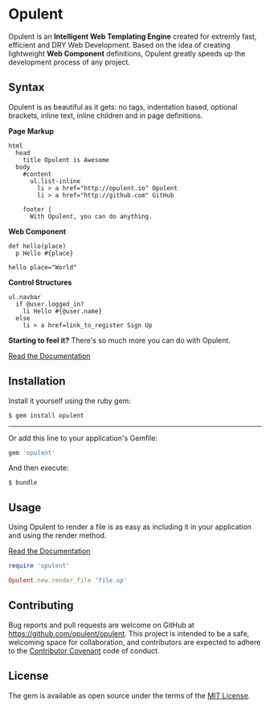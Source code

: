 # Opulent

Opulent is an __Intelligent Web Templating Engine__ created for extremly fast, efficient and DRY Web Development. Based on the idea of creating lightweight __Web Component__ definitions, Opulent greatly speeds up the development process of any project.

## Syntax

Opulent is as beautiful as it gets: no tags, indentation based, optional brackets, inline text, inline children and in page definitions.

__Page Markup__
```
html
  head
    title Opulent is Awesome
  body
    #content
      ul.list-inline
        li > a href="http://opulent.io" Opulent
        li > a href="http://github.com" GitHub

    footer |
      With Opulent, you can do anything.
```

__Web Component__
```
def hello(place)
  p Hello #{place}

hello place="World"
```

__Control Structures__
```
ul.navbar
  if @user.logged_in?
    li Hello #{@user.name}
  else
    li > a href=link_to_register Sign Up
```

__Starting to feel it?__ There's so much more you can do with Opulent.

[Read the Documentation](docs/syntax.md)



## Installation

Install it yourself using the ruby gem:

    $ gem install opulent

---

Or add this line to your application's Gemfile:

```ruby
gem 'opulent'
```

And then execute:

    $ bundle


## Usage

Using Opulent to render a file is as easy as including it in your application and using the render method.

[Read the Documentation](docs/usage.md)

```ruby
require 'opulent'

Opulent.new.render_file 'file.op'
```

<!--
## Development

After checking out the repo, run `bin/setup` to install dependencies. Then, run `rake rspec` to run the tests. You can also run `bin/console` for an interactive prompt that will allow you to experiment.

To install this gem onto your local machine, run `bundle exec rake install`. To release a new version, update the version number in `version.rb`, and then run `bundle exec rake release`, which will create a git tag for the version, push git commits and tags, and push the `.gem` file to [rubygems.org](https://rubygems.org).
-->

## Contributing

Bug reports and pull requests are welcome on GitHub at https://github.com/opulent/opulent. This project is intended to be a safe, welcoming space for collaboration, and contributors are expected to adhere to the [Contributor Covenant](contributor-covenant.org) code of conduct.


## License

The gem is available as open source under the terms of the [MIT License](http://opensource.org/licenses/MIT).
